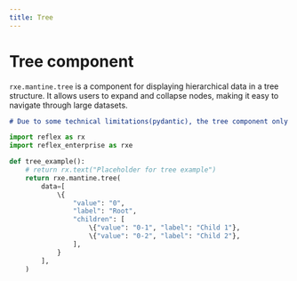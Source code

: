 ```yaml
---
title: Tree
---
```


# Tree component

`rxe.mantine.tree` is a component for displaying hierarchical data in a tree structure. It allows users to expand and collapse nodes, making it easy to navigate through large datasets.

```md alert warning
# Due to some technical limitations(pydantic), the tree component only supports 5 levels of depths for the `data` props.
```

```python
import reflex as rx
import reflex_enterprise as rxe

def tree_example():
    # return rx.text("Placeholder for tree example")
    return rxe.mantine.tree(
        data=[
            \{
                "value": "0",
                "label": "Root",
                "children": [
                    \{"value": "0-1", "label": "Child 1"},
                    \{"value": "0-2", "label": "Child 2"},
                ],
            }
        ],
    )
```
